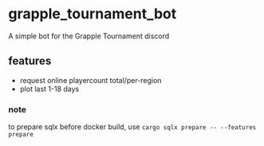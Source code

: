 # grapple_tournament_bot

A simple bot for the Grapple Tournament discord

## features

- request online playercount total/per-region
- plot last 1-18 days

### note

to prepare sqlx before docker build, use `cargo sqlx prepare -- --features prepare`
